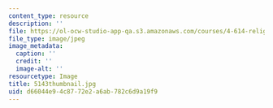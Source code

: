 ```yaml
---
content_type: resource
description: ''
file: https://ol-ocw-studio-app-qa.s3.amazonaws.com/courses/4-614-religious-architecture-and-islamic-cultures-fall-2002/d66044e94c8772e2a6ab782c6d9a19f9_5143thumbnail.jpg
file_type: image/jpeg
image_metadata:
  caption: ''
  credit: ''
  image-alt: ''
resourcetype: Image
title: 5143thumbnail.jpg
uid: d66044e9-4c87-72e2-a6ab-782c6d9a19f9
---
```


